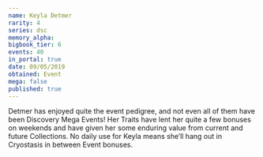 ```yaml
---
name: Keyla Detmer
rarity: 4
series: dsc
memory_alpha:
bigbook_tier: 6
events: 40
in_portal: true
date: 09/05/2019
obtained: Event
mega: false
published: true
---
```


Detmer has enjoyed quite the event pedigree, and not even all of them have been Discovery Mega Events! Her Traits have lent her quite a few bonuses on weekends and have given her some enduring value from current and future Collections. No daily use for Keyla means she’ll hang out in Cryostasis in between Event bonuses.
